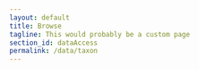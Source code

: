 ```yaml
---
layout: default
title: Browse
tagline: This would probably be a custom page
section_id: dataAccess
permalink: /data/taxon
---
```


<div class="row" style="background: white; margin-top: 20px; margin-bottom: 60px">


  <!-- img src="/images/placeholder_for_js_lib.png" style="display: block; margin: auto;"/ -->
  <div id="taxon"></div>
</div>
  <script>
      'use strict';

const e = React.createElement;

class PublicTaxon extends React.Component {

    render() {
     
  
      return e(
        ColBrowser.Taxon,
        { catalogueKey: '{{ site.react.datasetKey }}' , pathToTree: '{{ site.react.pathToTree }}'}
      );
    }
  }

const domContainer = document.querySelector('#taxon');
ReactDOM.render(e(PublicTaxon), domContainer);
  </script>